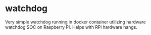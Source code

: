 # watchdog
Very simple watchdog running in docker container utilizing hardware watchdog SOC on Raspberry PI. Helps with RPi hardware hangs.
